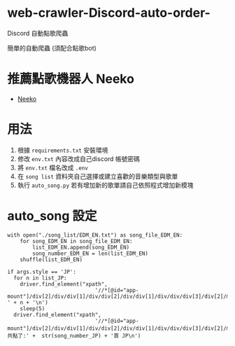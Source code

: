 # web-crawler-Discord-auto-order-
Discord 自動點歌爬蟲

簡單的自動爬蟲 (須配合點歌bot)

# 推薦點歌機器人 Neeko
- [Neeko](https://discord.bots.gg/bots/543771182936358912)

# 用法

1. 根據 `requirements.txt` 安裝環境
2. 修改 `env.txt` 內容改成自己discord 帳號密碼
3. 將 `env.txt` 檔名改成 `.env`
4. 在 `song list` 資料夾自己選擇或建立喜歡的音樂類型與歌單
5. 執行 `auto_song.py` 若有增加新的歌單請自己依照程式增加新模塊

# auto_song 設定

```
with open("./song_list/EDM_EN.txt") as song_file_EDM_EN:
    for song_EDM_EN in song_file_EDM_EN:
        list_EDM_EN.append(song_EDM_EN)
        song_number_EDM_EN = len(list_EDM_EN)
    shuffle(list_EDM_EN)
        
if args.style == 'JP':
  for n in list_JP:
    driver.find_element("xpath",
                            '//*[@id="app-mount"]/div[2]/div/div[1]/div/div[2]/div/div[1]/div/div/div[3]/div[2]/main/form/div/div/div/div[1]/div/div[3]/div/div[2]/div').send_keys('!p ' + n + '\n')
    sleep(5)
  driver.find_element("xpath",
                            '//*[@id="app-mount"]/div[2]/div/div[1]/div/div[2]/div/div[1]/div/div/div[3]/div[2]/main/form/div/div/div/div[1]/div/div[3]/div/div[2]/div').send_keys('總共點了:' +  str(song_number_JP) + '首 JP\n')

```

